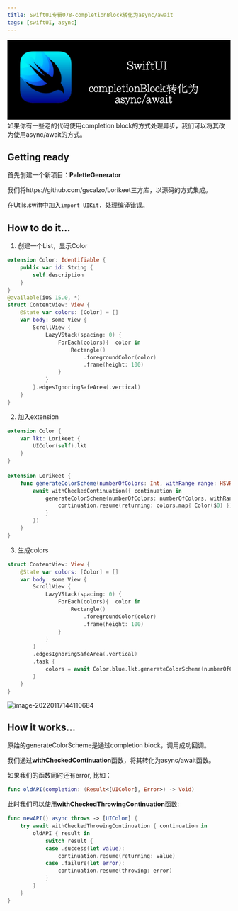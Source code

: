 ```yaml
---
title: SwiftUI专辑078-completionBlock转化为async/await
tags: [swiftUI, async]
---
```

![headerimg](./Header.png)
如果你有一些老的代码使用completion block的方式处理异步，我们可以将其改为使用async/await的方式。
<!--truncate-->
## Getting ready

首先创建一个新项目：**PaletteGenerator**

我们将https://github.com/gscalzo/Lorikeet三方库，以源码的方式集成。

在Utils.swift中加入`import UIKit`，处理编译错误。

## How to do it…

1. 创建一个List，显示Color
```swift
extension Color: Identifiable {
    public var id: String {
        self.description
    }
}
@available(iOS 15.0, *)
struct ContentView: View {
    @State var colors: [Color] = []
    var body: some View {
        ScrollView {
            LazyVStack(spacing: 0) {
                ForEach(colors){  color in
                    Rectangle()
                        .foregroundColor(color)
                        .frame(height: 100)
                }
            }
        }.edgesIgnoringSafeArea(.vertical)
    }
}
```

2. 加入extension
```swift
extension Color {
    var lkt: Lorikeet {
        UIColor(self).lkt
    }
}

extension Lorikeet {
    func generateColorScheme(numberOfColors: Int, withRange range: HSVRange? = nil, using algorithm: Algorithm = .cie2000) async -> [Color] {
        await withCheckedContinuation({ continuation in
            generateColorScheme(numberOfColors: numberOfColors, withRange: range, using: algorithm) { colors in
                continuation.resume(returning: colors.map{ Color($0) })
            }
        })
    }
}
```

3. 生成colors
```swift
struct ContentView: View {
    @State var colors: [Color] = []
    var body: some View {
        ScrollView {
            LazyVStack(spacing: 0) {
                ForEach(colors){  color in
                    Rectangle()
                        .foregroundColor(color)
                        .frame(height: 100)
                }
            }
        }
        .edgesIgnoringSafeArea(.vertical)
        .task {
            colors = await Color.blue.lkt.generateColorScheme(numberOfColors: 10)
        }
    }
}
```

![image-20220117144110684](https://tva1.sinaimg.cn/large/008i3skNgy1gygnxqm3ikj30ca0ost99.jpg)

## How it works…

原始的generateColorScheme是通过completion block，调用成功回调。

我们通过**withCheckedContinuation**函数，将其转化为async/await函数。

如果我们的函数同时还有error, 比如：

```swift
func oldAPI(completion: (Result<[UIColor], Error>) -> Void)
```

此时我们可以使用**withCheckedThrowingContinuation**函数:

```swift
func newAPI() async throws -> [UIColor] {
    try await withCheckedThrowingContinuation { continuation in
        oldAPI { result in
            switch result {
            case .success(let value):
                continuation.resume(returning: value)
            case .failure(let error):
                continuation.resume(throwing: error)
            }
        }
    }
}
```

